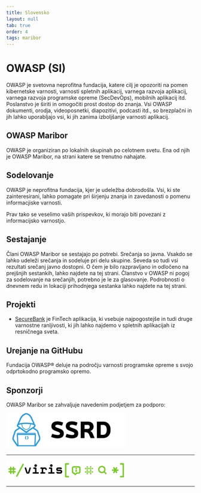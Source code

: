 ```yaml
---
title: Slovensko
layout: null
tab: true
order: 4
tags: maribor
---
```


# OWASP (SI)

OWASP je svetovna neprofitna fundacija, katere cilj je opozoriti na pomen kibernetske varnosti, varnosti spletnih aplikacij, varnega razvoja aplikacij, varnega razvoja programske opreme (SecDevOps), mobilnih aplikacij itd. Poslanstvo je širiti in omogočiti prost dostop do znanja. Vsi OWASP dokumenti, orodja, videoposnetki, diapozitivi, podcasti itd., so brezplačni in jih lahko uporabljajo vsi, ki jih zanima izboljšanje varnosti aplikacij.

## OWASP Maribor

OWASP je organiziran po lokalnih skupinah po celotnem svetu. Ena od njih je OWASP Maribor, na strani katere se trenutno nahajate.

## Sodelovanje

OWASP je neprofitna fundacija, kjer je udeležba dobrodošla. Vsi, ki ste zainteresirani, lahko pomagate pri širjenju znanja in zavedanosti o pomenu informacjiske varnosti.

Prav tako se veselimo vaših prispevkov, ki morajo biti povezani z informacijsko varnostjo.

## Sestajanje

Člani OWASP Maribor se sestajajo po potrebi. Srečanja so javna. Vsakdo se lahko udeleži srečanja in sodeluje pri delu skupine. Seveda so tudi vsi rezultati srečanj javno dostopni. O čem je bilo razpravljano in odločeno na prejšnjih sestankih, lahko najdete na tej strani. Članstvo v OWASP ni pogoj za sodelovanje na srečanjih, potrebno je le za glasovanje. Podrobnosti o dnevnem redu in lokaciji prihodnjega sestanka lahko najdete na tej strani.

## Projekti

- [SecureBank](https://github.com/ssrdio/SecureBank) je FinTech aplikacija, ki vsebuje najpogostejše in tudi druge varnostne ranljivosti, ki jih lahko najdemo v spletnih aplikacijah iz resničnega sveta.

## Urejanje na GitHubu

Fundacija OWASP® deluje na področju varnosti programske opreme s svojo odprtokodno programsko opremo.

## Sponzorji

OWASP Maribor se zahvaljuje navedenim podjetjem za podporo:

[![Logo SSRD](assets/images/sponsors/ssrd-logo.png)](https://ssrd.io/)

---

[![Logo Viris](assets/images/sponsors/viris-logo.png)](https://www.viris.si/)

---
